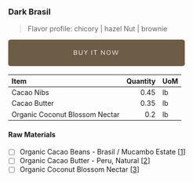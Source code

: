 ### Dark Brasil
> Flavor profile: chicory | hazel Nut | brownie

[![Buy Now](/assets/images/buy-now.png "Buy Now")](https://shop.osocra.com/products/22021316)

| Item | Quantity | UoM  |
| :---     | ---:    | :--- |
| Cacao Nibs  | 0.45    | lb    |
| Cacao Butter   | 0.35    | lb    |
| Organic Coconut Blossom Nectar   | 0.2      | lb      |

#### Raw Materials
- [ ] Organic Cacao Beans -  Brasil / Mucambo Estate [[1](/vendors)]
- [ ] Organic Cacao Butter - Peru, Natural [[2](/vendors)]
- [ ] Organic Coconut Blossom Nectar [[3](/vendors)]
